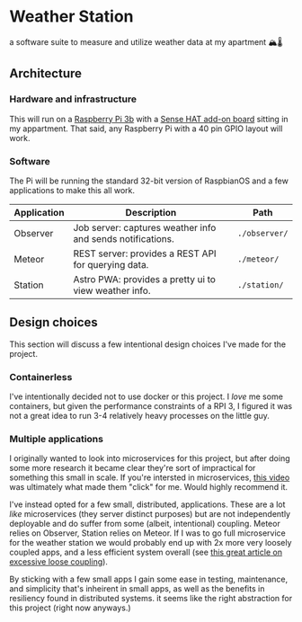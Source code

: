 # Weather Station

a software suite to measure and utilize weather data at my apartment 🏔️🌡️

## Architecture

### Hardware and infrastructure

This will run on a [Raspberry Pi 3b](https://www.raspberrypi.com/products/raspberry-pi-3-model-b/) with a [Sense HAT add-on board](https://www.raspberrypi.com/products/sense-hat/) sitting in my appartment. That said, any Raspberry Pi with a 40 pin GPIO layout will work.

### Software

The Pi will be running the standard 32-bit version of RaspbianOS and a few applications to make this all work. 

| Application | Description                                                | Path          |
|-------------|------------------------------------------------------------|---------------|
| Observer    | Job server: captures weather info and sends notifications. | `./observer/` |
| Meteor      | REST server: provides a REST API for querying data.        | `./meteor/`   |
| Station     | Astro PWA: provides a pretty ui to view weather info.      | `./station/`  |

## Design choices

This section will discuss a few intentional design choices I've made for the project.

### Containerless

I've intentionally decided not to use docker or this project. I *love* me some containers, but given the performance constraints of a RPI 3, I figured it was not a great idea to run 3-4 relatively heavy processes on the little guy.

### Multiple applications

I originally wanted to look into microservices for this project, but after doing some more research it became clear they're sort of impractical for something this small in scale. If you're intersted in microservices, [this video](https://www.youtube.com/watch?v=zzMLg3Ys5vI&) was ultimately what made them "click" for me. Would highly recommend it. 

I've instead opted for a few small, distributed, applications. These are a lot *like* microservices (they server distinct purposes) but are not independently deployable and do suffer from some (albeit, intentional) coupling. Meteor relies on Observer, Station relies on Meteor. If I was to go full microservice for the weather station we would probably end up with 2x more very loosely coupled apps, and a less efficient system overall (see [this great article on excessive loose coupling](https://cedanet.com.au/antipatterns/excessive-loose-coupling.php)). 

By sticking with a few small apps I gain some ease in testing, maintenance, and simplicity that's inheirent in small apps, as well as the benefits in resiliency found in distributed systems. it seems like the right abstraction for this project (right now anyways.)
